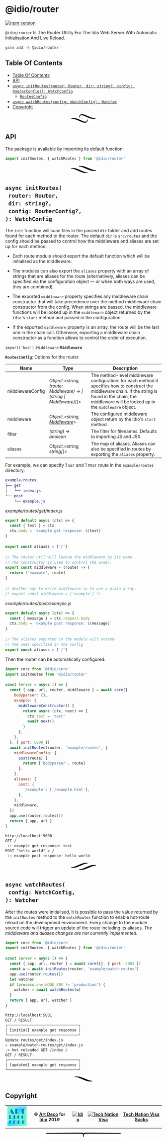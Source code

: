# @idio/router

[![npm version](https://badge.fury.io/js/%40idio%2Frouter.svg)](https://npmjs.org/package/@idio/router)

`@idio/router` Is The Router Utility For The Idio Web Server With Automatic Initialisation And Live Reload.

```sh
yarn add -E @idio/router
```

## Table Of Contents

- [Table Of Contents](#table-of-contents)
- [API](#api)
- [`async initRoutes(router: Router, dir: string?, config: RouterConfig?): WatchConfig`](#async-initroutesrouter-routerdir-stringconfig-routerconfig-watchconfig)
  * [`RoutesConfig`](#type-routesconfig)
- [`async watchRoutes(config: WatchConfig): Watcher`](#async-watchroutesconfig-watchconfig-watcher)
- [Copyright](#copyright)

<p align="center"><a href="#table-of-contents"><img src=".documentary/section-breaks/0.svg?sanitize=true"></a></p>

## API

The package is available by importing its default function:

```js
import initRoutes, { watchRoutes } from '@idio/router'
```

<p align="center"><a href="#table-of-contents"><img src=".documentary/section-breaks/1.svg?sanitize=true"></a></p>

## `async initRoutes(`<br/>&nbsp;&nbsp;`router: Router,`<br/>&nbsp;&nbsp;`dir: string?,`<br/>&nbsp;&nbsp;`config: RouterConfig?,`<br/>`): WatchConfig`

The `init` function will scan files in the passed `dir` folder and add routes found for each method to the router. The default `dir` is `src/routes` and the config should be passed to control how the middleware and aliases are set up for each method.

* Each route module should export the default function which will be initialised as the middleware.

* The modules can also export the `aliases` property with an array of strings that are aliases for the route (alternatively, aliases can be specified via the configuration object &mdash; or when both ways are used, they are combined).

* The exported `middleware` property specifies any middleware chain constructor that will take precedence over the method middleware chain constructor from the config. When strings are passed, the middleware functions will be looked up in the `middleware` object returned by the `idio`'s `start` method and passed in the configuration.

* If the exported `middleware` property is an array, the route will be the last one in the chain call. Otherwise, exporting a middleware chain constructor as a function allows to control the order of execution.

`import('koa').Middleware` __<a name="type-middleware">`Middleware`</a>__

__<a name="type-routesconfig">`RoutesConfig`</a>__: Options for the router.

|       Name       |                                     Type                                     |                                                                                                   Description                                                                                                    |
| ---------------- | ---------------------------------------------------------------------------- | ---------------------------------------------------------------------------------------------------------------------------------------------------------------------------------------------------------------- |
| middlewareConfig | _Object.&lt;string, (route: Middleware) =&gt; \|  (string \| Middleware)[]>_ | The method-level middleware configuration: for each method it specifies how to construct the middleware chain. If the string is found in the chain, the middleware will be looked up in the `middleware` object. |
| middleware       | _Object.&lt;string, [Middleware](#type-middleware)&gt;_                      | The configured middleware object return by the Idio's `start` method.                                                                                                                                            |
| filter           | _(string) =&gt; boolean_                                                     | The filter for filenames. Defaults to importing JS and JSX.                                                                                                                                                      |
| aliases          | _Object.&lt;string, string[]&gt;_                                            | The map of aliases. Aliases can also be specified in routes by exporting the `aliases` property.                                                                                                                 |

For example, we can specify 1 `GET` and 1 `POST` route in the `example/routes` directory:

```m
example/routes
├── get
│   └── index.js
└── post
    └── example.js
```

*example/routes/get/index.js*
```js
export default async (ctx) => {
  const { test } = ctx
  ctx.body = `example get response: ${test}`
}

export const aliases = ['/']

// The router util will lookup the middleware by its name.
// The constructor is used to control the order.
export const middleware = (route) => {
  return ['example', route]
}

// Another way to write middleware is to use a plain array.
/* export const middleware = ['example'] */
```
*example/routes/post/example.js*
```js
export default async (ctx) => {
  const { message } = ctx.request.body
  ctx.body = `example post response: ${message}`
}

// The aliases exported in the module will extend
// the ones specified in the config
export const aliases = ['/']
```

Then the router can be automatically configured.

```js
import core from '@idio/core'
import initRoutes from '@idio/router'

const Server = async () => {
  const { app, url, router, middleware } = await core({
    bodyparser: {},
    example: {
      middlewareConstructor() {
        return async (ctx, next) => {
          ctx.test = 'test'
          await next()
        }
      },
    },
  }, { port: 5000 })
  await initRoutes(router, 'example/routes', {
    middlewareConfig: {
      post(route) {
        return ['bodyparser', route]
      },
    },
    aliases: {
      post: {
        '/example': ['/example.html'],
      },
    },
    middleware,
  })
  app.use(router.routes())
  return { app, url }
}
```
```
http://localhost:5000
GET /
 :: example get response: test
POST "hello world" > / 
 :: example post response: hello world
```

<p align="center"><a href="#table-of-contents"><img src=".documentary/section-breaks/2.svg?sanitize=true"></a></p>

## `async watchRoutes(`<br/>&nbsp;&nbsp;`config: WatchConfig,`<br/>`): Watcher`

After the routes were initialised, it is possible to pass the value returned by the `initRoutes` method to the `watchRoutes` function to enable hot-route reload on the development environment. Every change to the module source code will trigger an update of the route including its aliases. *The middleware and aliases changes are not currently implemented.*

```js
import core from '@idio/core'
import initRoutes, { watchRoutes } from '@idio/router'

const Server = async () => {
  const { app, url, router } = await core({}, { port: 5001 })
  const w = await initRoutes(router, 'example/watch-routes')
  app.use(router.routes())
  let watcher
  if (process.env.NODE_ENV != 'production') {
    watcher = await watchRoutes(w)
  }
  return { app, url, watcher }
}
```
```
http://localhost:5001
GET / RESULT:
┌────────────────────────────────┐
│ [initial] example get response │
└────────────────────────────────┘
Update routes/get/index.js
⌁ example/watch-routes/get/index.js
.> hot reloaded GET /index /
GET / RESULT:
┌────────────────────────────────┐
│ [updated] example get response │
└────────────────────────────────┘
```

<p align="center"><a href="#table-of-contents"><img src=".documentary/section-breaks/3.svg?sanitize=true"></a></p>

## Copyright

<table>
  <tr>
    <th>
      <a href="https://artd.eco">
        <img src="https://raw.githubusercontent.com/wrote/wrote/master/images/artdeco.png" alt="Art Deco" />
      </a>
    </th>
    <th>© <a href="https://artd.eco">Art Deco</a> for <a href="https://idio.cc">Idio</a> 2019</th>
    <th>
      <a href="https://idio.cc">
        <img src="https://avatars3.githubusercontent.com/u/40834161?s=100" width="100" alt="Idio" />
      </a>
    </th>
    <th>
      <a href="https://www.technation.sucks" title="Tech Nation Visa">
        <img src="https://raw.githubusercontent.com/artdecoweb/www.technation.sucks/master/anim.gif"
          alt="Tech Nation Visa" />
      </a>
    </th>
    <th><a href="https://www.technation.sucks">Tech Nation Visa Sucks</a></th>
  </tr>
</table>

<p align="center"><a href="#table-of-contents"><img src=".documentary/section-breaks/-1.svg?sanitize=true"></a></p>